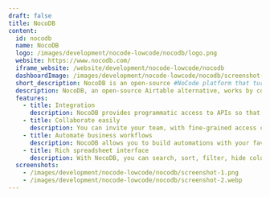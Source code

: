 ```yaml
---
draft: false
title: NocoDB
content:
  id: nocodb
  name: NocoDB
  logo: /images/development/nocode-lowcode/nocodb/logo.png
  website: https://www.nocodb.com/
  iframe_website: /website/development/nocode-lowcode/nocodb
  dashboardImage: /images/development/nocode-lowcode/nocodb/screenshot-1.png
  short_description: NocoDB is an open-source #NoCode platform that turns any database into a smart spreadsheet.
  description: NocoDB, an open-source Airtable alternative, works by connecting to any relational database and transforming it into a smart spreadsheet interface. This allows you to build no-code applications collaboratively with teams.
  features:
    - title: Integration
      description: NocoDB provides programmatic access to APIs so that you can build integrations with Zapier/Integromat and custom applications too.
    - title: Collaborate easily
      description: You can invite your team, with fine-grained access control, and share views publicly, also with password protection.
    - title: Automate business workflows
      description: NocoDB allows you to build automations with your favourite apps such as Microsoft Teams Slack, Discord, WhatsApp, Twilio, email and SMS.
    - title: Rich spreadsheet interface
      description: With NocoDB, you can search, sort, filter, hide columns with ease; create and share Grid, Gallery, Kanban, Gantt and Form views (both public and password-protected; personal and locked); upload images to cells; include roles (Owner, Creator, Editor, Viewer, Commenter, Custom Roles), and use fine-grained access control even at database, table and column level.
  screenshots:
    - /images/development/nocode-lowcode/nocodb/screenshot-1.png
    - /images/development/nocode-lowcode/nocodb/screenshot-2.webp
---
```

